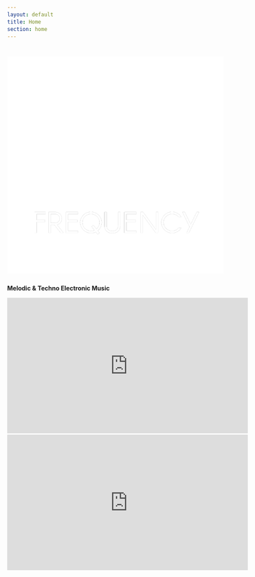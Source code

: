 ```yaml
---
layout: default
title: Home
section: home
---
```

<div class="text-white ">
  <h1><img src="images/qfrequency-logo-white-800.png" class="logo-main" alt="Q Frequency Music"/></h1>
  <p class="fs-5"><strong>Melodic & Techno Electronic Music</strong></p>
  <p class="fs-3"><a href="https://twitter.com/qfrequency" class="link-light"><i class="bi bi-twitter"></i></a></p>
</div>
<div class="row video-grid">
  <div class="col-lg-6 col-md-12 col-sm-12">
    <iframe width="560" height="315" src="https://www.youtube.com/embed/sebBqQLNrrQ" frameborder="0" allow="accelerometer; autoplay; clipboard-write; encrypted-media; gyroscope; picture-in-picture" allowfullscreen></iframe>
  </div>
  <div class="col-lg-6 col-md-12 col-sm-12">
    <iframe width="560" height="315" src="https://www.youtube.com/embed/yiylW3VVGYc" frameborder="0" allow="accelerometer; autoplay; clipboard-write; encrypted-media; gyroscope; picture-in-picture" allowfullscreen></iframe>
  </div>
</div>

